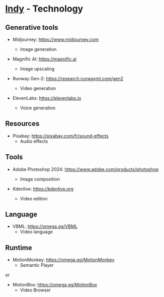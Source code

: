 # [Indy](README.md) - Technology

## Generative tools

- Midjourney: https://www.midjourney.com
    - Image generation

- Magnific AI: https://magnific.ai
    - Image upscaling

- Runway Gen-2: https://research.runwayml.com/gen2
    - Video generation

- ElevenLabs: https://elevenlabs.io
    - Voice generation

## Resources

- Pixabay: https://pixabay.com/fr/sound-effects
    - Audio effects

## Tools

- Adobe Photoshop 2024: https://www.adobe.com/products/photoshop
    - Image composition

- Kdenlive: https://kdenlive.org
    - Video edition

## Language

- VBML: https://omega.gg/VBML
    - Video language

## Runtime

- MotionMonkey: https://omega.gg/MotionMonkey
    - Semantic Player

or

- MotionBox: https://omega.gg/MotionBox
    - Video Browser
